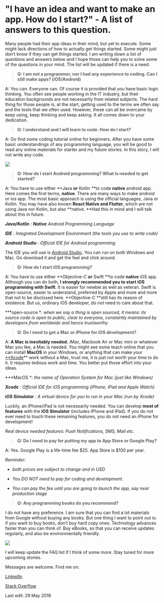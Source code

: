 
# "I have an idea and want to make an app. How do I start?" - A list of answers to this question.



Many people had their app ideas in their mind, but yet to execute. Some might lack directions of how to actually get things started. Some might just don’t know if they can get things started. I am writing down a list of questions and answers below and I hope those can help you to solve some of the questions in your mind. The list will be updated if there is a need.
> **Q: I am not a programmer, nor I had any experience to coding. Can I still make apps? (iOS/Android)**

A: You can. Everyone can. Of course it is provided that you have basic logic thinking. You often see people working in the IT industry, but their education backgrounds are not necessarily from related subjects. The hard thing for those people is, at the start, getting used to the terms we often say and the tools that we often used. However, these can all be overcame by keep using, keep thinking and keep asking. It all comes down to your dedication.
> **Q: I understand and I will learn to code. How do I start?**

A: Go find some coding tutorial online for beginners. After you have some basic understandings of any programming language, you will be good to read any online materials for starter and my future stories. In this story, I will not write any code.

![](https://cdn-images-1.medium.com/max/8152/0*Mlgz_pzvvEMuC4Vs.)
> **Q: How do I start Android programming? What is needed to get started?**

A: You have to use either **Java **or** Kotlin **to code **native** android app. Here comes the first terms, **native**. There are many ways to make android or ios app. The most basic approach is using the official languages, Java or Kotlin. You may have also known **React Native **and** Flutter**, which are not using Java nor Kotlin, but also **native. **Had this in mind and I will talk about this in future.

***Java/Kotlin** : **Native** Android Programming Language*

***IDE** : Integrated Development Environment (the tools you use to write code)*

***Android Studio** : Official IDE for Android programming*

The IDE you will use is [Android Studio](https://developer.android.com/studio/). You can run on both Windows and Mac. Go download it and get the feel and click around.
> **Q: How do I start iOS programming?**

A: You have to use either **Objective-C **or** Swift **to code **native** iOS app. Although you can do both, **I** **strongly recommended you to start iOS programming with Swift**. It is easier for newbie as well as veteran. Swift is open-source, easier to understand, preferred by Apple and more and more that not to be disclosed here. **Objective-C **still has its reason of existence. But us, ordinary iOS developer, do not need to care about that.

***open-source **: when we say a thing is open sourced, it means: its source code is open to public, clear to everyone, constantly maintained by developers from worldwide and hence trustworthy*
> **Q: Do I need to get a Mac or iPhone for iOS development?**

A: **A Mac is inevitably needed.** iMac, Macbook Air or Mac mini or whatever Mac you like, a Mac is needed. You might see some teach online that you can install **MacOS** in your Windows, or anything that can make your [**Xcode](https://developer.apple.com/xcode/)** work without a Mac, trust me, it is just not worth your time to do it. It requires tedious work and time. You better put those effort into your ideas.

***MacOS **: the name of Operation System for Mac (just like Windows)*

***Xcode** : Official IDE for iOS programming (iPhone, iPad and Apple Watch)*

***iOS Simulator** : A virtual device for you to run in your Mac (run by Xcode)*

Luckily, an iPhone/iPad is not necessarily needed. You can develop **most of features** with the **iOS Simulator** (includes iPhone and iPad). If you do not ever need to touch these remaining features, you do not need an iPhone for development!

*Real device needed features: Push Notifications, SMS, Mail etc.*
> **Q: Do I need to pay for putting my app to App Store or Google Play?**

A: Yes. Google Play is a life-time fee $25. App Store is $100 per year.

*Reminder:*

* *both prices are subject to change and in USD*

* *You DO NOT need to pay for coding and development.*

* *You can pay the fee until you are going to launch the app, say near production stage*
> **Q: Any programming books do you recommend?**

I do not have any preference. I am sure that you can find a lot materials from Google without buying any books. But one thing I want to point out is: if you want to buy books, don’t buy hard copy ones. Technology advances faster than you can think of. Buy eBooks, so that you can receive updates regularly, and also be environmentally friendly.

![](https://cdn-images-1.medium.com/max/7644/0*B09g9fYds6DfKloM.)

I will keep update the FAQ list if I think of some more. Stay tuned for more upcoming stories.

Messages are welcome. Find me on:

[LinkedIn](https://www.linkedin.com/in/calw9/)

[Stack Overflow](https://stackoverflow.com/users/9749232/calvin)

Last edit: 29 May 2018
